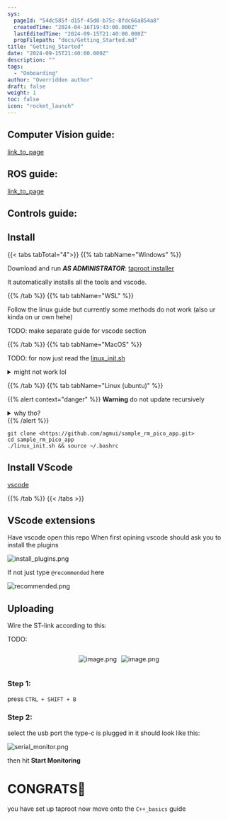 ```yaml
---
sys:
  pageId: "54dc585f-d15f-45d0-b75c-8fdc66a854a8"
  createdTime: "2024-04-16T19:43:00.000Z"
  lastEditedTime: "2024-09-15T21:40:00.000Z"
  propFilepath: "docs/Getting_Started.md"
title: "Getting_Started"
date: "2024-09-15T21:40:00.000Z"
description: ""
tags:
  - "Onboarding"
author: "Overridden author"
draft: false
weight: 1
toc: false
icon: "rocket_launch"
---
```


## Computer Vision guide:

[link_to_page](86d45bc0-388b-4d26-8848-44f255f73d0e)

## ROS guide:

[link_to_page](3c76c1de-ec8f-46d6-8b0a-294005edc2d5)

## Controls guide:

## Install

{{< tabs tabTotal="4">}}
{{% tab tabName="Windows" %}}

Download and run _**AS ADMINISTRATOR**_: [taproot installer](https://github.com/Thornbots/TeachingFreshies/releases/tag/1.0)

It automatically installs all the tools and vscode.

{{% /tab %}}
{{% tab tabName="WSL" %}}

Follow the linux guide but currently some methods do not work (also ur kinda on ur own hehe)

TODO: make separate guide for vscode section

{{% /tab %}}
{{% tab tabName="MacOS" %}}

TODO: for now just read the [linux_init.sh](https://github.com/agmui/sample_rm_pico_app/blob/main/linux_init.sh)

<details>
<summary>might not work lol</summary>

`brew install libusb pkg-config`

Next install: [vscode](https://code.visualstudio.com/Download)

</details>

{{% /tab %}}
{{% tab tabName="Linux (ubuntu)" %}}

{{% alert context="danger" %}}
**Warning** do not update recursively
<details>
<summary>why tho?</summary>
There are some submodules that may go on for a while (like tinyusb) and I highly
recommend you don't need to get them.
If you want to see what submodules I update just look in `linux_init.sh`
</details>
{{% /alert %}}

```shell
git clone <https://github.com/agmui/sample_rm_pico_app.git>
cd sample_rm_pico_app
./linux_init.sh && source ~/.bashrc
```

## Install VScode

[vscode](https://code.visualstudio.com/Download)

{{% /tab %}}
{{< /tabs >}}

## VScode extensions

Have vscode open this repo
When first opining vscode should ask you to install the plugins

![install_plugins.png](https://prod-files-secure.s3.us-west-2.amazonaws.com/d518164a-d88e-44d1-a4ee-3adb3bd8bce0/89bd30f0-1825-4e77-867b-0a41ce370880/install_plugins.png?X-Amz-Algorithm=AWS4-HMAC-SHA256&X-Amz-Content-Sha256=UNSIGNED-PAYLOAD&X-Amz-Credential=ASIAZI2LB4663JCPJHW5%2F20250308%2Fus-west-2%2Fs3%2Faws4_request&X-Amz-Date=20250308T050202Z&X-Amz-Expires=3600&X-Amz-Security-Token=IQoJb3JpZ2luX2VjEAwaCXVzLXdlc3QtMiJIMEYCIQDaofZ2M4fS0O2Wn8RdkqUdISbRNj3%2F03mT9O1yQ1mGugIhAISUghK2IlcUXJkUWHSJ%2F8rm8kkwqouYd%2Bz2G6%2FMvoN6Kv8DCFUQABoMNjM3NDIzMTgzODA1Igy0oWyzhXgL6A0IA7wq3AN1WPTxwz5HUcVBs%2B6b9kHdD%2BX5K8Wr9ZyOkFSRbMonmIAB8rlONJbmHgzv%2B56PrN5UeLbCzL4ASJaeEqr35%2BgdJJKZ1QZ14Uyo5FZfyZxepk394BOkUqIAgiMCehPi%2FBgT%2B05sUV%2FKmKmMCeb46bqKfnCH1jauwUnLP6HKrXu5D6QEu%2Fru5SgOITLpQjJgd9fSIeoCDV793rgWFw6WoFo81MnNrsASQGb8Q5tVDowKDbyoS2W9noHv4%2BM1SJOlm%2BNvtU%2B4wl8QJ05PQOde1NoVkzu%2B1Gc9i%2BQzQ8ZInMbMo2QKhvRClw4P4Mv7UFId3D6Dsp4LwrfWfqy7ySjgnPGxl4rpZ9MPZg3c6tYV1eSYHvmlaxUhYeRujTLp8JiMfBHeQ0W7kCn6dsX1tLJhLT1mqUalWGZzzF2RPmN04KgYrv20LagU%2F%2FXx0rk%2F7olPQBihu9ITrSYm71KxLwru%2F%2FNLGvA6kYmNCTwpoLx%2Bx3rFo35rz2%2BnG8eMwyj7ua6Q81%2B2mvCdEJQdopcUrYVwU6toHFcnI0aPr5pUfewcqLcZ6nD9SpGsR11lVa%2B%2Bs%2BWQ1a7y5YkHXPR0a5b1CYlyYRV%2FOc%2B4KDWN6PBW89J0eejK8HqexX95bJZGva6e0DCs%2B66%2BBjqkAeoqTqBRhvsSzfCgv0N2F86W%2B4t5QbnYfokuBgUV3dV0KKsI%2FPc8o%2FIHlWFXZpMSQbgnS%2F2AK6nwo9fzAPcv6EQfwJta7FSbNn8r1lD2GQ15p17RkiixroMCfHZobR3BsTJhdBUPsleNDBbFah1dBwAnK4R3SdHfiEWiwSuZ0tLEWlKoLBJsSdJmvpc2so7vFLEGSOZLHx8y5FMuhFKoXrVpK2tq&X-Amz-Signature=a10deb176a16ce4a9969576db1773c4f300626a0548fa95b53fbaa1f69afa7e9&X-Amz-SignedHeaders=host&x-id=GetObject)

If not just type `@recommended` here  

![recommended.png](https://prod-files-secure.s3.us-west-2.amazonaws.com/d518164a-d88e-44d1-a4ee-3adb3bd8bce0/61e661e9-5d85-4dfc-be0d-8d2097a5e793/recommended.png?X-Amz-Algorithm=AWS4-HMAC-SHA256&X-Amz-Content-Sha256=UNSIGNED-PAYLOAD&X-Amz-Credential=ASIAZI2LB4663JCPJHW5%2F20250308%2Fus-west-2%2Fs3%2Faws4_request&X-Amz-Date=20250308T050202Z&X-Amz-Expires=3600&X-Amz-Security-Token=IQoJb3JpZ2luX2VjEAwaCXVzLXdlc3QtMiJIMEYCIQDaofZ2M4fS0O2Wn8RdkqUdISbRNj3%2F03mT9O1yQ1mGugIhAISUghK2IlcUXJkUWHSJ%2F8rm8kkwqouYd%2Bz2G6%2FMvoN6Kv8DCFUQABoMNjM3NDIzMTgzODA1Igy0oWyzhXgL6A0IA7wq3AN1WPTxwz5HUcVBs%2B6b9kHdD%2BX5K8Wr9ZyOkFSRbMonmIAB8rlONJbmHgzv%2B56PrN5UeLbCzL4ASJaeEqr35%2BgdJJKZ1QZ14Uyo5FZfyZxepk394BOkUqIAgiMCehPi%2FBgT%2B05sUV%2FKmKmMCeb46bqKfnCH1jauwUnLP6HKrXu5D6QEu%2Fru5SgOITLpQjJgd9fSIeoCDV793rgWFw6WoFo81MnNrsASQGb8Q5tVDowKDbyoS2W9noHv4%2BM1SJOlm%2BNvtU%2B4wl8QJ05PQOde1NoVkzu%2B1Gc9i%2BQzQ8ZInMbMo2QKhvRClw4P4Mv7UFId3D6Dsp4LwrfWfqy7ySjgnPGxl4rpZ9MPZg3c6tYV1eSYHvmlaxUhYeRujTLp8JiMfBHeQ0W7kCn6dsX1tLJhLT1mqUalWGZzzF2RPmN04KgYrv20LagU%2F%2FXx0rk%2F7olPQBihu9ITrSYm71KxLwru%2F%2FNLGvA6kYmNCTwpoLx%2Bx3rFo35rz2%2BnG8eMwyj7ua6Q81%2B2mvCdEJQdopcUrYVwU6toHFcnI0aPr5pUfewcqLcZ6nD9SpGsR11lVa%2B%2Bs%2BWQ1a7y5YkHXPR0a5b1CYlyYRV%2FOc%2B4KDWN6PBW89J0eejK8HqexX95bJZGva6e0DCs%2B66%2BBjqkAeoqTqBRhvsSzfCgv0N2F86W%2B4t5QbnYfokuBgUV3dV0KKsI%2FPc8o%2FIHlWFXZpMSQbgnS%2F2AK6nwo9fzAPcv6EQfwJta7FSbNn8r1lD2GQ15p17RkiixroMCfHZobR3BsTJhdBUPsleNDBbFah1dBwAnK4R3SdHfiEWiwSuZ0tLEWlKoLBJsSdJmvpc2so7vFLEGSOZLHx8y5FMuhFKoXrVpK2tq&X-Amz-Signature=cde903ed77207268a242bcd01362e79f61d0b18d64712c8cbfb1afa4ed8a3b9a&X-Amz-SignedHeaders=host&x-id=GetObject)

## Uploading

Wire the ST-link according to this:

TODO:

<div style="display: flex;flex-direction: row; column-gap:10px; max-width: 630px;justify-content: center;">
<div>

![image.png](https://prod-files-secure.s3.us-west-2.amazonaws.com/d518164a-d88e-44d1-a4ee-3adb3bd8bce0/210ecb78-1116-4d7b-b9b7-2292f66fa2c2/image.png?X-Amz-Algorithm=AWS4-HMAC-SHA256&X-Amz-Content-Sha256=UNSIGNED-PAYLOAD&X-Amz-Credential=ASIAZI2LB466U3IT67BJ%2F20250308%2Fus-west-2%2Fs3%2Faws4_request&X-Amz-Date=20250308T050207Z&X-Amz-Expires=3600&X-Amz-Security-Token=IQoJb3JpZ2luX2VjEAwaCXVzLXdlc3QtMiJIMEYCIQDb7w6gMLUAf6wOx5J4yg3lLT9sN4u5AbPcJl%2FsVajGRgIhAMhJ%2Bg24agljBJOs6jjb6DMiMuc2Zvcybe5OtfCtNnyqKv8DCFUQABoMNjM3NDIzMTgzODA1Igzn73DHjdAernw73eYq3AO2bVOHQLf%2Fkn41HhSW%2Fg1bKpjp65ACDa589HXdTjSB03KuSuRpf9hB0C3iKNCxnSO0xXW2Q6hk4px1C%2FOTa8LeTI3rRs3fFchXBbhW%2BigL2vBS2XMLD%2B7uUBGcorWGRV5SEahaJX3td2A8s9k%2B04lz0Im1PQlIYyKX5Z2KFJyx5q3xIlOWyrCbtuFxuL8ucvUZ2EUh%2FF%2Fx3JeKEBkR1kXkl2ocxNz8EEdVVWcHFxcGhg%2B%2B3rIFx62Ev07413lLanDNMOCpSicqbz%2B4D9LlTtI3KHPCNU3J4Wuu0YeIGFyPHT0cC53TOlgqPZHiGIo%2Fc1hYkRidHty1bsdYr0pZM2%2FI8CpBCgLAGVvZVBBdVAkGHKBgmZ2hbNmYf0ak6OYT0J7Lta%2FOcPl0UsfdwvzX5xytGt%2FFI61nUON%2BdfRB1GNfcnEhWU8DSMUPIqaZ3SujCrv7l1EISubl%2Bakx6mUrk869BQGyMqojmuMa7nUj8jMxLCRVYd4urAS0a27eDAHjnzeyjNCeCEdPyoY%2FL38GD8J4XGP3DTdlutZNt4yNtuVj5YSrx%2FDmsoj4mOc0wWTleAOwL%2F2u9nWaH57qv12ACQsvzzSUUEIfa4%2BXa31A4JcHOYUH3FoP%2F4xoAt8sqDCI%2B66%2BBjqkAVITi4eN4Ls%2BB5M5Edwlx23D9DeyvoAoWSzv1vhJVtS1lcg0qYbJLMmR5UIaxZXlDVSMljTkhdbgJaIewu97vfO0xptZDXszEsE6%2BExuIqMC54pgerzoLtWL2VIUjEf1BuFSCsFEZIlwVLv6sE9FX39jhfH%2Bx%2B%2BV%2FLn8f6qaG2KKC0fEvVjPjIHA2YsqfMytGwHIghLNY7Yd3Z4HdaHDQsqoct3x&X-Amz-Signature=b57d2c815daacb4c77eb6bece2bee86644502b4cdbb2b945512d79a7efb8063a&X-Amz-SignedHeaders=host&x-id=GetObject)

</div>
<div>

![image.png](https://prod-files-secure.s3.us-west-2.amazonaws.com/d518164a-d88e-44d1-a4ee-3adb3bd8bce0/33a0fd0f-8ca6-4a86-8e09-26e95ded1fff/image.png?X-Amz-Algorithm=AWS4-HMAC-SHA256&X-Amz-Content-Sha256=UNSIGNED-PAYLOAD&X-Amz-Credential=ASIAZI2LB466VQSJC6NZ%2F20250308%2Fus-west-2%2Fs3%2Faws4_request&X-Amz-Date=20250308T050209Z&X-Amz-Expires=3600&X-Amz-Security-Token=IQoJb3JpZ2luX2VjEA0aCXVzLXdlc3QtMiJHMEUCIGxIzgrf0yuch2juw861B%2BlsMDC3nMRKddcvPZFzpaCuAiEAw52S6RGSPLhiAGIsU1SbTXrnYfTzcCdH3T20%2Fu8BIjYq%2FwMIVhAAGgw2Mzc0MjMxODM4MDUiDDcl9lVRGXKrp4d0MSrcA%2B4PrlCbsicIrCznWQPIyR4UIZCZh%2Bf1%2Ba3EXb8uzAw7OD8Y%2FGkePDFO8%2F6Mw0s89cnPc4V9F%2BWnDq0LoY7n46aA%2B1TumNwwLN09IrgpdmiNUj8qdHaI8ZNr1Eh2yw%2BU3ulo2ycKM4r8vMDvGDqU8MuzwMu3R40nHUuNXaDt3iTwpLOwEkntE83FbGV1Wvp2oeGmaYSggMTo1d5GgBecxw5Mel8i0hciCIdnKzGOR2H3OohnpevZ6cjP%2BAVoindoOEy5zEHz7CHbfHQd6tsR%2FMOonvasRxjabnV5NToXNp6mZDLE%2BLOVbkMZFr6hCxBar71oc%2BgdTHZwPLvPjw3m3v%2BK0G1PZs%2FUrD%2BA0gh0l9yWMTdi0XL5hMec%2B72%2BONmUdw%2BtqB36LwTCvs0dGOrTsiqefJisIgGXT%2BKH%2BDrsEVGlD623XIJUwulQ%2Bv6Y9BrW5TycaDgfl%2Fmvcyp1c%2BeVvnR4maAbMQR6aPBI%2B06dj55PXed7GKORKxwce0fa1xBiOAQdmH9T9Kbaemc7gicIEJ1f4UmEARkiC5nA9L8E3ZSSu3TF2q4kWQLJLCTecsFXN653ieWugTp5eFj%2BMZU%2Flx%2BGOj6Ub2KwV8vVwMnsvmJSQCpRsnvweQp6zwONMP6dr74GOqUBtOOw5%2FpDhA8KTvxXC1ZK2Y3kKZPCFye%2B3h%2F8sBNMl%2FqSGQCiIzwgGK%2BmgrtJnxJlT%2FKsRKnMnu2mHdoU56blt1Ah4qkkxNI79r%2Bfl800zh17Dwx0v0v77hxWg8uGzVH8iRwcApgImtqBrbl3%2B9hSPcxwKYmZ3C2qhabaglRnGpjWuCcKJ2MxmvkEjW558GG%2BgYSmj%2Bkc81WiG%2Bwsh04r%2B%2F%2FtvM6u&X-Amz-Signature=22295bf95682b5c981f33f2916e2d1cdd26b52f2b207b4ffa4b3c9984a6c7cfe&X-Amz-SignedHeaders=host&x-id=GetObject)

</div>
</div>

### Step 1:

press `CTRL + SHIFT + B`

### Step 2:

select the usb port the type-c is plugged in it should look like this:

![serial_monitor.png](https://prod-files-secure.s3.us-west-2.amazonaws.com/d518164a-d88e-44d1-a4ee-3adb3bd8bce0/f03f4774-05d4-4393-b6a0-d5efb6d315ab/serial_monitor.png?X-Amz-Algorithm=AWS4-HMAC-SHA256&X-Amz-Content-Sha256=UNSIGNED-PAYLOAD&X-Amz-Credential=ASIAZI2LB4663JCPJHW5%2F20250308%2Fus-west-2%2Fs3%2Faws4_request&X-Amz-Date=20250308T050202Z&X-Amz-Expires=3600&X-Amz-Security-Token=IQoJb3JpZ2luX2VjEAwaCXVzLXdlc3QtMiJIMEYCIQDaofZ2M4fS0O2Wn8RdkqUdISbRNj3%2F03mT9O1yQ1mGugIhAISUghK2IlcUXJkUWHSJ%2F8rm8kkwqouYd%2Bz2G6%2FMvoN6Kv8DCFUQABoMNjM3NDIzMTgzODA1Igy0oWyzhXgL6A0IA7wq3AN1WPTxwz5HUcVBs%2B6b9kHdD%2BX5K8Wr9ZyOkFSRbMonmIAB8rlONJbmHgzv%2B56PrN5UeLbCzL4ASJaeEqr35%2BgdJJKZ1QZ14Uyo5FZfyZxepk394BOkUqIAgiMCehPi%2FBgT%2B05sUV%2FKmKmMCeb46bqKfnCH1jauwUnLP6HKrXu5D6QEu%2Fru5SgOITLpQjJgd9fSIeoCDV793rgWFw6WoFo81MnNrsASQGb8Q5tVDowKDbyoS2W9noHv4%2BM1SJOlm%2BNvtU%2B4wl8QJ05PQOde1NoVkzu%2B1Gc9i%2BQzQ8ZInMbMo2QKhvRClw4P4Mv7UFId3D6Dsp4LwrfWfqy7ySjgnPGxl4rpZ9MPZg3c6tYV1eSYHvmlaxUhYeRujTLp8JiMfBHeQ0W7kCn6dsX1tLJhLT1mqUalWGZzzF2RPmN04KgYrv20LagU%2F%2FXx0rk%2F7olPQBihu9ITrSYm71KxLwru%2F%2FNLGvA6kYmNCTwpoLx%2Bx3rFo35rz2%2BnG8eMwyj7ua6Q81%2B2mvCdEJQdopcUrYVwU6toHFcnI0aPr5pUfewcqLcZ6nD9SpGsR11lVa%2B%2Bs%2BWQ1a7y5YkHXPR0a5b1CYlyYRV%2FOc%2B4KDWN6PBW89J0eejK8HqexX95bJZGva6e0DCs%2B66%2BBjqkAeoqTqBRhvsSzfCgv0N2F86W%2B4t5QbnYfokuBgUV3dV0KKsI%2FPc8o%2FIHlWFXZpMSQbgnS%2F2AK6nwo9fzAPcv6EQfwJta7FSbNn8r1lD2GQ15p17RkiixroMCfHZobR3BsTJhdBUPsleNDBbFah1dBwAnK4R3SdHfiEWiwSuZ0tLEWlKoLBJsSdJmvpc2so7vFLEGSOZLHx8y5FMuhFKoXrVpK2tq&X-Amz-Signature=4c6ebb5b5e7dac5b57e5fdf6c4527d0db16cfa696ac657ff608e39ec7f6b9883&X-Amz-SignedHeaders=host&x-id=GetObject)

then hit **Start Monitoring**

# CONGRATS🎉

you have set up taproot now move onto the `C++_basics` guide
